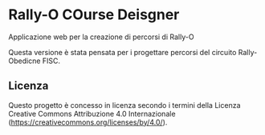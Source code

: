# Rally-O COurse Deisgner
Applicazione web per la creazione di percorsi di Rally-O

Questa versione è stata pensata per i progettare percorsi del circuito Rally-Obedicne FISC.

## Licenza
Questo progetto è concesso in licenza secondo i termini della Licenza Creative Commons Attribuzione 4.0 Internazionale (https://creativecommons.org/licenses/by/4.0/).

